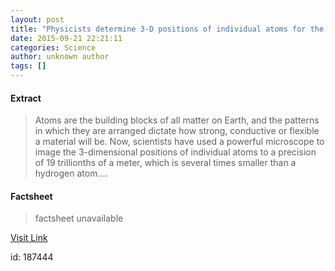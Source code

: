 ```yaml
---
layout: post
title: "Physicists determine 3-D positions of individual atoms for the first time"
date: 2015-09-21 22:21:11
categories: Science
author: unknown author
tags: []
---
```



#### Extract
>Atoms are the building blocks of all matter on Earth, and the patterns in which they are arranged dictate how strong, conductive or flexible a material will be. Now, scientists have used a powerful microscope to image the 3-dimensional positions of individual atoms to a precision of 19 trillionths of a meter, which is several times smaller than a hydrogen atom....

#### Factsheet
>factsheet unavailable

[Visit Link](http://www.sciencedaily.com/releases/2015/09/150921182111.htm)

id:  187444
